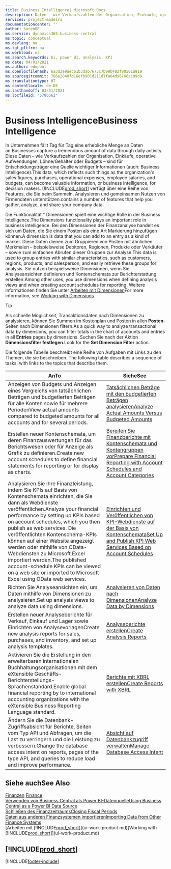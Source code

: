 ```yaml
---
title: Business Intelligence| Microsoft Docs
description: Daten – wie Verkaufszahlen der Organisation, Einkäufe, operative Aufwendungen, Löhne/Gehälter oder Budgets analysieren und erfassen, die für Entscheidungsträger eine Quelle wichtiger Informationen sind.
services: project-madeira
documentationcenter: ''
author: SorenGP
ms.service: dynamics365-business-central
ms.topic: conceptual
ms.devlang: na
ms.tgt_pltfrm: na
ms.workload: na
ms.search.keywords: bi, power BI, analysis, KPI
ms.date: 04/01/2021
ms.author: edupont
ms.openlocfilehash: 6a3d3e9aec61b3dab7673c7b99b482f80501a919
ms.sourcegitcommit: 766e2840fd16efb901d211d7fa64d96766ac99d9
ms.translationtype: HT
ms.contentlocale: de-DE
ms.lasthandoff: 03/31/2021
ms.locfileid: "5786562"
---
```

# <a name="business-intelligence"></a><span data-ttu-id="2cff5-103">Business Intelligence</span><span class="sxs-lookup"><span data-stu-id="2cff5-103">Business Intelligence</span></span>
<span data-ttu-id="2cff5-104">In Unternehmen fällt Tag für Tag eine erhebliche Menge an Daten an.</span><span class="sxs-lookup"><span data-stu-id="2cff5-104">Businesses capture a tremendous amount of data through daily activity.</span></span> <span data-ttu-id="2cff5-105">Diese Daten – wie Verkaufszahlen der Organisation, Einkäufe, operative Aufwendungen, Löhne/Gehälter oder Budgets – sind für Entscheidungsträger eine Quelle wichtiger Informationen (auch: Business Intelligence).</span><span class="sxs-lookup"><span data-stu-id="2cff5-105">This data, which reflects such things as the organization's sales figures, purchases, operational expenses, employee salaries, and budgets, can become valuable information, or business intelligence, for decision makers.</span></span> [!INCLUDE[prod_short](includes/prod_short.md)] <span data-ttu-id="2cff5-106">verfügt über eine Reihe von Features, die Sie beim Sammeln, Analysieren und gemeinsamen Nutzen von Firmendaten unterstützen.</span><span class="sxs-lookup"><span data-stu-id="2cff5-106">contains a number of features that help you gather, analyze, and share your company data.</span></span>

<span data-ttu-id="2cff5-107">Die Funktionalität " Dimensionen spielt eine wichtige Rolle in der Business Intelligence.</span><span class="sxs-lookup"><span data-stu-id="2cff5-107">The Dimensions functionality plays an important role in business intelligence.</span></span> <span data-ttu-id="2cff5-108">Bei den Dimensionen der Finanzanalyse handelt es sich um Daten, die Sie einem Posten als eine Art Markierung hinzufügen können.</span><span class="sxs-lookup"><span data-stu-id="2cff5-108">A dimension is data that you can add to an entry as a kind of marker.</span></span> <span data-ttu-id="2cff5-109">Diese Daten dienen zum Gruppieren von Posten mit ähnlichen Merkmalen – beispielsweise Debitoren, Regionen, Produkte oder Verkäufer – sowie zum einfachen Abrufen dieser Gruppen zur Analyse.</span><span class="sxs-lookup"><span data-stu-id="2cff5-109">This data is used to group entries with similar characteristics, such as customers, regions, products, and salesperson, and easily retrieve these groups for analysis.</span></span> <span data-ttu-id="2cff5-110">Sie nutzen beispielsweise Dimensionen, wenn Sie Analyseansichten definieren und Kontenschemata zur Berichterstattung erstellen.</span><span class="sxs-lookup"><span data-stu-id="2cff5-110">Among other uses, you use dimensions  when defining analysis views and when creating account schedules for reporting.</span></span> <span data-ttu-id="2cff5-111">Weitere Informationen finden Sie unter [Arbeiten mit Dimensionen](finance-dimensions.md)</span><span class="sxs-lookup"><span data-stu-id="2cff5-111">For more information, see [Working with Dimensions](finance-dimensions.md).</span></span>

> [!TIP]
> <span data-ttu-id="2cff5-112">Als schnelle Möglichkeit, Transaktionsdaten nach Dimensionen zu analysieren, können Sie Summen im Kostenplan und Posten in allen **Posten**-Seiten nach Dimensionen filtern.</span><span class="sxs-lookup"><span data-stu-id="2cff5-112">As a quick way to analyze transactional data by dimensions, you can filter totals in the chart of accounts and entries in all **Entries** pages by dimensions.</span></span> <span data-ttu-id="2cff5-113">Suchen Sie nach der Aktion **Dimensionsfilter festlegen**.</span><span class="sxs-lookup"><span data-stu-id="2cff5-113">Look for the **Set Dimension Filter** action.</span></span>  

<span data-ttu-id="2cff5-114">Die folgende Tabelle beschreibt eine Reihe von Aufgaben mit Links zu den Themen, die sie beschreiben..</span><span class="sxs-lookup"><span data-stu-id="2cff5-114">The following table describes a sequence of tasks, with links to the topics that describe them.</span></span>  

| <span data-ttu-id="2cff5-115">An</span><span class="sxs-lookup"><span data-stu-id="2cff5-115">To</span></span> | <span data-ttu-id="2cff5-116">Siehe</span><span class="sxs-lookup"><span data-stu-id="2cff5-116">See</span></span> |
| --- | --- |
|<span data-ttu-id="2cff5-117">Anzeigen von Budgets und Anzeigen eines Vergleichs von tatsächlichen Beträgen und budgetierten Beträgen für alle Konten sowie für mehrere Perioden</span><span class="sxs-lookup"><span data-stu-id="2cff5-117">View actual amounts compared to budgeted amounts for all accounts and for several periods.</span></span>|[<span data-ttu-id="2cff5-118">Tatsächlichen Beträge mit den budgetierten Beträgen analysieren</span><span class="sxs-lookup"><span data-stu-id="2cff5-118">Analyze Actual Amounts Versus Budgeted Amounts</span></span>](bi-how-analyze-actual-versus-budget.md)|
|<span data-ttu-id="2cff5-119">Erstellen neuer Kontenschemata, um deren Finanzauswertungen für das Berichtswesen oder für Anzeige als Grafik zu definieren.</span><span class="sxs-lookup"><span data-stu-id="2cff5-119">Create new account schedules to define financial statements for reporting or for display as charts.</span></span>|[<span data-ttu-id="2cff5-120">Bereiten Sie Finanzberichte mit Kontenschemata und Kontengruppen vor</span><span class="sxs-lookup"><span data-stu-id="2cff5-120">Prepare Financial Reporting with Account Schedules and Account Categories</span></span>](bi-how-work-account-schedule.md)|
|<span data-ttu-id="2cff5-121">Analysieren Sie Ihre Finanzleistung, indem Sie KPIs auf Basis von Kontenschemata einrichten, die Sie dann als Webdienste veröffentlichen.</span><span class="sxs-lookup"><span data-stu-id="2cff5-121">Analyze your financial performance by setting up KPIs based on account schedules, which you then publish as web services.</span></span> <span data-ttu-id="2cff5-122">Die veröffentlichten Kontenschema-KPIs können auf einer Website angezeigt werden oder mithilfe von OData-Webdiensten zu Microsoft Excel importiert werden.</span><span class="sxs-lookup"><span data-stu-id="2cff5-122">The published account-schedule KPIs can be viewed on a web site or imported to Microsoft Excel using OData web services.</span></span>|[<span data-ttu-id="2cff5-123">Einrichten und Veröffentlichen von KPI-Webdienste auf der Basis von Kontenschemata</span><span class="sxs-lookup"><span data-stu-id="2cff5-123">Set Up and Publish KPI Web Services Based on Account Schedules</span></span>](bi-how-to-set-up-and-publish-kpi-web-services-based-on-account-schedules.md)|
|<span data-ttu-id="2cff5-124">Richten Sie Analyseansichten ein, um Daten mithilfe von Dimensionen zu analysieren.</span><span class="sxs-lookup"><span data-stu-id="2cff5-124">Set up analysis views to analyze data using dimensions.</span></span>|[<span data-ttu-id="2cff5-125">Analysieren von Daten nach Dimensionen</span><span class="sxs-lookup"><span data-stu-id="2cff5-125">Analyze Data by Dimensions</span></span>](bi-how-analyze-data-dimension.md)|
|<span data-ttu-id="2cff5-126">Erstellen neuer Analyseberichte für Verkauf, Einkauf und Lager sowie Einrichten von Analysevorlagen</span><span class="sxs-lookup"><span data-stu-id="2cff5-126">Create new analysis reports for sales, purchases, and inventory, and set up analysis templates.</span></span>|[<span data-ttu-id="2cff5-127">Analyseberichte erstellen</span><span class="sxs-lookup"><span data-stu-id="2cff5-127">Create Analysis Reports</span></span>](bi-how-create-analysis-views-reports.md)|
|<span data-ttu-id="2cff5-128">Aktivieren Sie die Erstellung in den erweiterbaren internationalen Buchhaltungsorganisationen mit dem eXtensible Geschäfts-Berichterstellungs-Sprachenstandard.</span><span class="sxs-lookup"><span data-stu-id="2cff5-128">Enable global financial reporting by to international accounting organizations with the eXtensible Business Reporting Language standard.</span></span>|[<span data-ttu-id="2cff5-129">Berichte mit XBRL erstellen</span><span class="sxs-lookup"><span data-stu-id="2cff5-129">Create Reports with XBRL</span></span>](bi-create-reports-with-xbrl.md)|
|<span data-ttu-id="2cff5-130">Ändern Sie die Datenbank-Zugriffsabsicht für Berichte, Seiten vom Typ API und Abfragen, um die Last zu verringern und die Leistung zu verbessern.</span><span class="sxs-lookup"><span data-stu-id="2cff5-130">Change the database access intent on reports, pages of the type API, and queries to reduce load and improve performance.</span></span>|[<span data-ttu-id="2cff5-131">Absicht auf Datenbankzugriff verwalten</span><span class="sxs-lookup"><span data-stu-id="2cff5-131">Manage Database Access Intent</span></span>](admin-data-access-intent.md)|

## <a name="see-also"></a><span data-ttu-id="2cff5-132">Siehe auch</span><span class="sxs-lookup"><span data-stu-id="2cff5-132">See Also</span></span>
<span data-ttu-id="2cff5-133">[Finanzen](finance.md)  </span><span class="sxs-lookup"><span data-stu-id="2cff5-133">[Finance](finance.md)  </span></span>  
[<span data-ttu-id="2cff5-134">Verwenden von Business Central als Power BI-Datenquelle</span><span class="sxs-lookup"><span data-stu-id="2cff5-134">Using Business Central as a Power BI Data Source</span></span>](across-how-use-financials-data-source-powerbi.md)  
[<span data-ttu-id="2cff5-135">Schließen des Finanzzeitraums</span><span class="sxs-lookup"><span data-stu-id="2cff5-135">Closing Fiscal Periods</span></span>](year-close-years-periods.md)  
[<span data-ttu-id="2cff5-136">Daten aus anderen Finanzsystemen importieren</span><span class="sxs-lookup"><span data-stu-id="2cff5-136">Importing Data from Other Finance Systems</span></span>](across-import-data-configuration-packages.md)  
<span data-ttu-id="2cff5-137">[Arbeiten mit [!INCLUDE[prod_short](includes/prod_short.md)]](ui-work-product.md)</span><span class="sxs-lookup"><span data-stu-id="2cff5-137">[Working with [!INCLUDE[prod_short](includes/prod_short.md)]](ui-work-product.md)</span></span>

## [!INCLUDE[prod_short](includes/free_trial_md.md)]  


[!INCLUDE[footer-include](includes/footer-banner.md)]